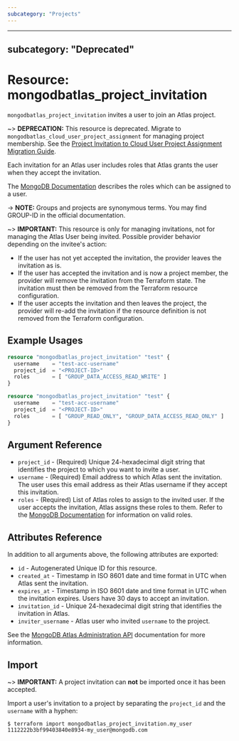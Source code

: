 ```yaml
---
subcategory: "Projects"
---
```


---
subcategory: "Deprecated"    
---

# Resource: mongodbatlas_project_invitation

`mongodbatlas_project_invitation` invites a user to join an Atlas project.

~> **DEPRECATION:** This resource is deprecated. Migrate to `mongodbatlas_cloud_user_project_assignment` for managing project membership. See the [Project Invitation to Cloud User Project Assignment Migration Guide](../guides/project-invitation-to-cloud-user-project-assignment-migration-guide).

Each invitation for an Atlas user includes roles that Atlas grants the user when they accept the invitation.

The [MongoDB Documentation](https://www.mongodb.com/docs/atlas/reference/user-roles/#project-roles) describes the roles which can be assigned to a user.

-> **NOTE:** Groups and projects are synonymous terms. You may find GROUP-ID in the official documentation.

~> **IMPORTANT:** This resource is only for managing invitations, not for managing the Atlas User being invited. Possible provider behavior depending on the invitee's action:
* If the user has not yet accepted the invitation, the provider leaves the invitation as is.
* If the user has accepted the invitation and is now a project member, the provider will remove the invitation from the Terraform state.  The invitation must then be removed from the Terraform resource configuration.
* If the user accepts the invitation and then leaves the project, the provider will re-add the invitation if the resource definition is not removed from the Terraform configuration.

## Example Usages

```terraform
resource "mongodbatlas_project_invitation" "test" {
  username    = "test-acc-username"
  project_id  = "<PROJECT-ID>"
  roles       = [ "GROUP_DATA_ACCESS_READ_WRITE" ]
}
```

```terraform
resource "mongodbatlas_project_invitation" "test" {
  username    = "test-acc-username"
  project_id  = "<PROJECT-ID>"
  roles       = [ "GROUP_READ_ONLY", "GROUP_DATA_ACCESS_READ_ONLY" ]
}
```

## Argument Reference

* `project_id` - (Required) Unique 24-hexadecimal digit string that identifies the project to which you want to invite a user.
* `username` - (Required) Email address to which Atlas sent the invitation. The user uses this email address as their Atlas username if they accept this invitation.
* `roles` - (Required) List of Atlas roles to assign to the invited user. If the user accepts the invitation, Atlas assigns these roles to them. Refer to the [MongoDB Documentation](https://www.mongodb.com/docs/atlas/reference/user-roles/#project-roles) for information on valid roles.

## Attributes Reference

In addition to all arguments above, the following attributes are exported:

* `id` - Autogenerated Unique ID for this resource.
* `created_at` - Timestamp in ISO 8601 date and time format in UTC when Atlas sent the invitation.
* `expires_at` - Timestamp in ISO 8601 date and time format in UTC when the invitation expires. Users have 30 days to accept an invitation.
* `invitation_id` - Unique 24-hexadecimal digit string that identifies the invitation in Atlas.
* `inviter_username` - Atlas user who invited `username` to the project.

See the [MongoDB Atlas Administration API](https://www.mongodb.com/docs/atlas/reference/api-resources-spec/#tag/Projects/operation/createProjectInvitation) documentation for more information.

## Import

~> **IMPORTANT:**
A project invitation can **not** be imported once it has been accepted.

Import a user's invitation to a project by separating the `project_id` and the `username` with a hyphen:

```
$ terraform import mongodbatlas_project_invitation.my_user 1112222b3bf99403840e8934-my_user@mongodb.com
```
